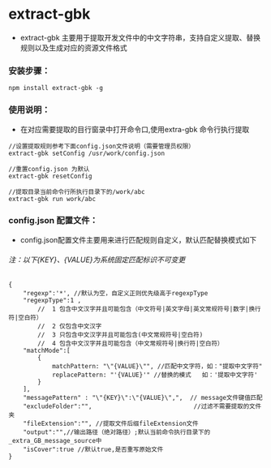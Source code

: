 # extract-gbk
* extract-gbk 主要用于提取开发文件中的中文字符串，支持自定义提取、替换规则以及生成对应的资源文件格式

### **安装步骤：**
````
npm install extract-gbk -g
````
### **使用说明：**
* 在对应需要提取的目行窗录中打开命令口,使用extra-gbk 命令行执行提取
```
//设置提取规则参考下面config.json文件说明（需要管理员权限）
extract-gbk setConfig /usr/work/config.json
 
//重置config.json 为默认
extract-gbk resetConfig

//提取目录当前命令行所执行目录下的/work/abc
extract-gbk run work/abc
```

### **config.json 配置文件：**
* config.json配置文件主要用来进行匹配规则自定义，默认匹配替换模式如下
###### 注：以下{KEY}、{VALUE}为系统固定匹配标识不可变更
```
{
    "regexp":'*', //默认为空，自定义正则优先级高于regexpType
    "regexpType":1 ,
        //  1 包含中文汉字并且可能包含（中文符号|英文字母|英文常规符号|数字|换行符|空白符）
        //  2 仅包含中文汉字
        //  3 只包含中文汉字并且可能包含(中文常规符号|空白符)
        //  4 包含中文汉字并且可能包含（中文常规符号|换行符|空白符）
    "matchMode":[
        {
            matchPattern: "\"{VALUE}\"", //匹配中文字符，如："提取中文字符"
            replacePattern: "'{VALUE}'" //替换的模式   如：'提取中文字符'
        }
    ],
    "messagePattern" : "\"{KEY}\":\"{VALUE}\",",  // message文件键值匹配
    "excludeFolder":"",                            //过滤不需要提取的文件夹
    "fileExtension":"", //提取文件后缀fileExtension文件
    "output":"",//输出路径（绝对路径）;默认当前命令执行目录下的_extra_GB_message_source中
    "isCover":true //默认true,是否重写原始文件
}
```

